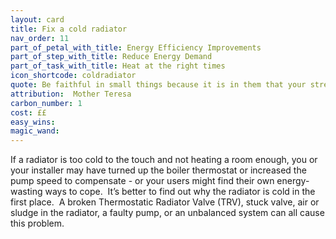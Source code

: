 ```yaml
---
layout: card
title: Fix a cold radiator
nav_order: 11
part_of_petal_with_title: Energy Efficiency Improvements
part_of_step_with_title: Reduce Energy Demand
part_of_task_with_title: Heat at the right times
icon_shortcode: coldradiator
quote: Be faithful in small things because it is in them that your strength lies.
attribution:  Mother Teresa
carbon_number: 1
cost: ££
easy_wins: 
magic_wand: 
---
```


<p>If a radiator is too cold to the touch and not heating a room enough, you or your installer may have turned up the boiler thermostat or increased the pump speed to compensate - or your users might find their own energy-wasting ways to cope.  It’s better to find out why the radiator is cold in the first place.  A broken Thermostatic Radiator Valve (TRV), stuck valve, air or sludge in the radiator, a faulty pump, or an unbalanced system can all cause this problem.</p> 
